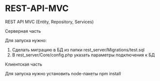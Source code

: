 # REST-API-MVC
REST API MVC (Entity, Repository, Services)

Серверная часть

Для запуска нужно:
1. Сделать миграцию в БД из папки rest_server/Migrations/test.sql
2. В rest_server/Core/config.php указать параметры подключения к БД

Клиентская часть

Для запуска нужно установить node-пакеты npm install
